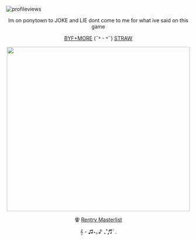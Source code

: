 ![profileviews](https://komarev.com/ghpvc/?username=shinobiyaoi&color=1e244d&label=ninjafujos&style=plastic)

<p align="center"> Im on ponytown to JOKE and LIE dont come to me for what ive said on this game

<p align="center">
  <a href="https://rentry.co/minatosteam">BYF+MORE</a> (˶˃ ᵕ ˂˶)
  <a href="https://ethubsreal.straw.page/">STRAW</a>
</p>

<p align="center"> <img width="500" height="450" src="https://64.media.tumblr.com/9e27dd50c005a52391ead51f744f1169/f880d3afa379f71a-f8/s1280x1920/c121bff99c5665d6f54e38e9a6aee2ff785ea6d0.jpg">
 
<p align="center"> ⚢ 
  <a href="https://rentry.co/kakashigasm">Rentry Masterlist</a>
</p>



<p align="center"> 𝄞 - ♫⋆｡♪ ₊˚♬ﾟ.

